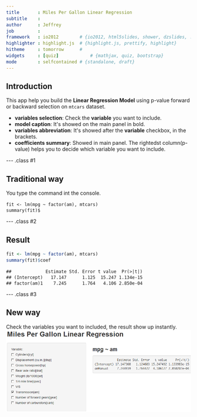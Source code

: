 ```yaml
---
title       : Miles Per Gallon Linear Regression
subtitle    :
author      : Jeffrey
job         : 
framework   : io2012        # {io2012, html5slides, shower, dzslides, ...}
highlighter : highlight.js  # {highlight.js, prettify, highlight}
hitheme     : tomorrow      # 
widgets     : [quiz]            # {mathjax, quiz, bootstrap}
mode        : selfcontained # {standalone, draft}
---
```


## Introduction

This app help you build the **Linear Regression Model** using p-value forward or backward selection on `mtcars` dataset.
* **variables selection**: Check the **variable** you want to include.
* **model caption**: It's showed on the main panel in bold. 
* **variables abbreviation**: It's showed after the **variable** checkbox, in the brackets.
* **coefficients summary**: Showed in main panel. The rightedst column(p-value) helps you to decide which variable you want to include.

--- .class #1

## Traditional way
You type the command int the console.
```
fit <- lm(mpg ~ factor(am), mtcars)
summary(fit)$
```

--- .class #2

## Result

```r
fit <- lm(mpg ~ factor(am), mtcars)
summary(fit)$coef
```

```
##             Estimate Std. Error t value  Pr(>|t|)
## (Intercept)   17.147      1.125  15.247 1.134e-15
## factor(am)1    7.245      1.764   4.106 2.850e-04
```


--- .class #3

## New way
Check the variables you want to included, the result show up instantly.
![mpglm.jpg](assets/img/mpglm.png)
